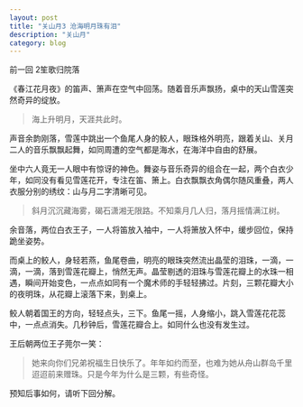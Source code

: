 ```yaml
---
layout: post
title: "关山月3 沧海明月珠有泪"
description: "关山月"
category: blog
---
```


前一回  2笙歌归院落



《春江花月夜》的笛声、箫声在空气中回荡。随着音乐声飘扬，桌中的天山雪莲突然奇异的绽放。


> 海上升明月，天涯共此时。



声音余韵刚落，雪莲中跳出一个鱼尾人身的鲛人，眼珠格外明亮，跟着关山、关月二人的音乐飘飘起舞，如同周遭的空气都是海水，在海洋中自由的舒展。



坐中六人竟无一人眼中有惊讶的神色。舞姿与音乐奇异的组合在一起，两个白衣少年，如同没有看见雪莲花开，专注在笛、箫上。白衣飘飘衣角偶尔随风重叠，两人衣服分别的绣纹：山与月二字清晰可见。


> 斜月沉沉藏海雾，碣石潇湘无限路。不知乘月几人归，落月摇情满江树。



余音落，两位白衣王子，一人将笛放入袖中，一人将箫放入怀中，缓步回位，保持跪坐姿势。



而桌上的鲛人，身轻若燕，鱼尾卷曲，明亮的眼珠突然流出晶莹的泪珠，一滴，一滴，一滴，落到雪莲花瓣上，悄然无声。晶莹剔透的泪珠与雪莲花瓣上的水珠一相遇，瞬间开始变色，一点点如同有一个魔术师的手轻轻拂过。片刻，三颗花瓣大小的夜明珠，从花瓣上滚落下来，到桌上。



鲛人朝着国王的方向，轻轻点头，三下。鱼尾一摇，人身缩小，跳入雪莲花花蕊中，一点点消失。几秒钟后，雪莲花瓣合上。如同什么也没有发生过。



王后朝两位王子莞尔一笑：

> 她来向你们兄弟祝福生日快乐了。年年如约而至，也难为她从舟山群岛千里迢迢前来赠珠。只是今年为什么是三颗，有些奇怪。



预知后事如何，请听下回分解。
